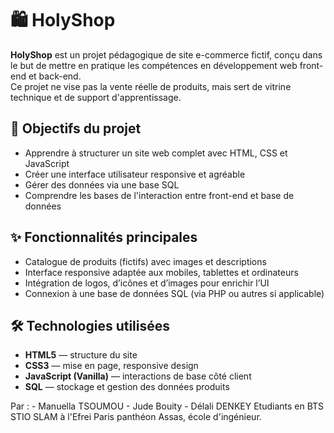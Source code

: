 # 🛍️ HolyShop

**HolyShop** est un projet pédagogique de site e-commerce fictif, conçu dans le but de mettre en pratique les compétences en développement web front-end et back-end.  
Ce projet ne vise pas la vente réelle de produits, mais sert de vitrine technique et de support d'apprentissage.

## 🎯 Objectifs du projet
- Apprendre à structurer un site web complet avec HTML, CSS et JavaScript
- Créer une interface utilisateur responsive et agréable
- Gérer des données via une base SQL
- Comprendre les bases de l'interaction entre front-end et base de données
  
## ✨ Fonctionnalités principales
- Catalogue de produits (fictifs) avec images et descriptions
- Interface responsive adaptée aux mobiles, tablettes et ordinateurs
- Intégration de logos, d’icônes et d’images pour enrichir l’UI
- Connexion à une base de données SQL (via PHP ou autres si applicable)
  
## 🛠️ Technologies utilisées

- **HTML5** — structure du site  
- **CSS3** — mise en page, responsive design  
- **JavaScript (Vanilla)** — interactions de base côté client  
- **SQL** — stockage et gestion des données produits

Par : - Manuella TSOUMOU
      - Jude Bouity
      - Délali DENKEY
Etudiants en BTS STIO SLAM à l'Efrei Paris panthéon Assas, école d'ingénieur.
